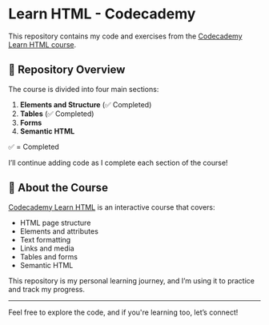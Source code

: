 # Learn HTML - Codecademy

This repository contains my code and exercises from the [Codecademy Learn HTML course](https://www.codecademy.com/enrolled/courses/learn-html).

## 📂 Repository Overview

The course is divided into four main sections:

1. **Elements and Structure** (✅ Completed)
2. **Tables** (✅ Completed)
3. **Forms**
4. **Semantic HTML**

✅ = Completed

I’ll continue adding code as I complete each section of the course!

## 🚀 About the Course

[Codecademy Learn HTML](https://www.codecademy.com/enrolled/courses/learn-html) is an interactive course that covers:

- HTML page structure
- Elements and attributes
- Text formatting
- Links and media
- Tables and forms
- Semantic HTML

This repository is my personal learning journey, and I’m using it to practice and track my progress.

---

Feel free to explore the code, and if you're learning too, let’s connect!
